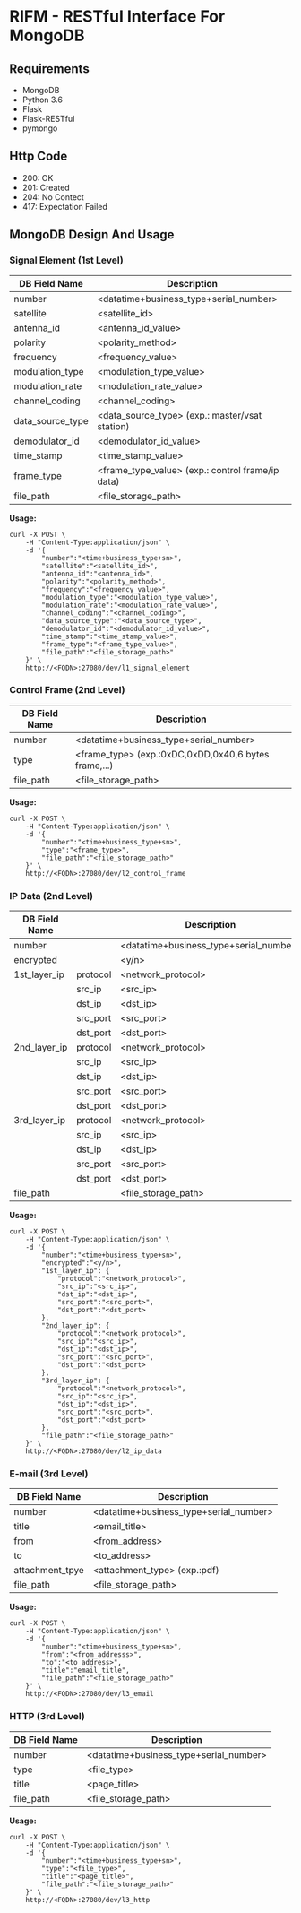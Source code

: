 # **RIFM - RESTful Interface For MongoDB**

## **Requirements**

- MongoDB
- Python 3.6
- Flask
- Flask-RESTful
- pymongo

## **Http Code**

- 200: OK
- 201: Created
- 204: No Contect
- 417: Expectation Failed

## **MongoDB Design And Usage**

### **Signal Element (1st Level)**

| DB Field Name | Description |
| - | - |
| number | <datatime+business_type+serial_number> |
| satellite | <satellite_id> |
| antenna_id | <antenna_id_value> |
| polarity | <polarity_method> |
| frequency | <frequency_value> |
| modulation_type | <modulation_type_value> |
| modulation_rate | <modulation_rate_value> |
| channel_coding | <channel_coding> |
| data_source_type | <data_source_type> (exp.: master/vsat station) |
| demodulator_id | <demodulator_id_value> |
| time_stamp | <time_stamp_value> |
| frame_type | <frame_type_value> (exp.: control frame/ip data)|
| file_path | <file_storage_path> |

**Usage:**

```(cmd)
curl -X POST \
    -H "Content-Type:application/json" \
    -d '{
        "number":"<time+business_type+sn>",
        "satellite":"<satellite_id>",
        "antenna_id":"<antenna_id>",
        "polarity":"<polarity_method>",
        "frequency":"<frequency_value>",
        "modulation_type":"<modulation_type_value>",
        "modulation_rate":"<modulation_rate_value>",
        "channel_coding":"<channel_coding>",
        "data_source_type":"<data_source_type>",
        "demodulator_id":"<demodulator_id_value>",
        "time_stamp":"<time_stamp_value>",
        "frame_type":"<frame_type_value>",
        "file_path":"<file_storage_path>"
    }' \
    http://<FQDN>:27080/dev/l1_signal_element
```

### **Control Frame (2nd Level)**

| DB Field Name | Description |
| - | - |
| number | <datatime+business_type+serial_number> |
| type | <frame_type> (exp.:0xDC,0xDD,0x40,6 bytes frame,...) |
| file_path | <file_storage_path> |

**Usage:**

```(cmd)
curl -X POST \
    -H "Content-Type:application/json" \
    -d '{
        "number":"<time+business_type+sn>",
        "type":"<frame_type>",
        "file_path":"<file_storage_path>"
    }' \
    http://<FQDN>:27080/dev/l2_control_frame
```

### **IP Data (2nd Level)**

| DB Field Name | | Description |
| - | - | - |
| number | | <datatime+business_type+serial_number> |
| encrypted | |  <y/n> |
| 1st_layer_ip | protocol | <network_protocol> |
| | src_ip | <src_ip> |
| | dst_ip | <dst_ip> |
| | src_port | <src_port> |
| | dst_port | <dst_port> |
| 2nd_layer_ip | protocol | <network_protocol> |
| | src_ip | <src_ip> |
| | dst_ip | <dst_ip> |
| | src_port | <src_port> |
| | dst_port | <dst_port> |
| 3rd_layer_ip | protocol | <network_protocol> |
| | src_ip | <src_ip> |
| | dst_ip | <dst_ip> |
| | src_port | <src_port> |
| | dst_port | <dst_port> |
| file_path | | <file_storage_path> |

**Usage:**

```(cmd)
curl -X POST \
    -H "Content-Type:application/json" \
    -d '{
        "number":"<time+business_type+sn>",
        "encrypted":"<y/n>",
        "1st_layer_ip": {
            "protocol":"<network_protocol>",
            "src_ip":"<src_ip>",
            "dst_ip":"<dst_ip>",
            "src_port":"<src_port>",
            "dst_port":"<dst_port>
        },
        "2nd_layer_ip": {
            "protocol":"<network_protocol>",
            "src_ip":"<src_ip>",
            "dst_ip":"<dst_ip>",
            "src_port":"<src_port>",
            "dst_port":"<dst_port>
        },
        "3rd_layer_ip": {
            "protocol":"<network_protocol>",
            "src_ip":"<src_ip>",
            "dst_ip":"<dst_ip>",
            "src_port":"<src_port>",
            "dst_port":"<dst_port>
        },
        "file_path":"<file_storage_path>"
    }' \
    http://<FQDN>:27080/dev/l2_ip_data
```

### **E-mail (3rd Level)**

| DB Field Name | Description |
| - | - |
| number | <datatime+business_type+serial_number> |
| title | <email_title> |
| from | <from_address> |
| to | <to_address> |
| attachment_tpye | <attachment_type> (exp.:pdf) |
| file_path | <file_storage_path> |

**Usage:**

```(cmd)
curl -X POST \
    -H "Content-Type:application/json" \
    -d '{
        "number":"<time+business_type+sn>",
        "from":"<from_addresss>",
        "to":"<to_address>",
        "title":"email_title",
        "file_path":"<file_storage_path>"
    }' \
    http://<FQDN>:27080/dev/l3_email
```

### **HTTP (3rd Level)**

| DB Field Name | Description |
| - | - |
| number | <datatime+business_type+serial_number> |
| type | <file_type> |
| title | <page_title> |
| file_path | <file_storage_path> |

**Usage:**

```(cmd)
curl -X POST \
    -H "Content-Type:application/json" \
    -d '{
        "number":"<time+business_type+sn>",
        "type":"<file_type>",
        "title":"<page_title>",
        "file_path":"<file_storage_path>"
    }' \
    http://<FQDN>:27080/dev/l3_http
```
